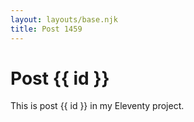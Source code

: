 ```yaml
---
layout: layouts/base.njk
title: Post 1459
---
```


# Post {{ id }}

This is post {{ id }} in my Eleventy project.
